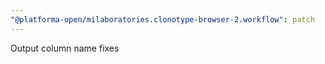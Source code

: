 ```yaml
---
"@platforma-open/milaboratories.clonotype-browser-2.workflow": patch
---
```


Output column name fixes
